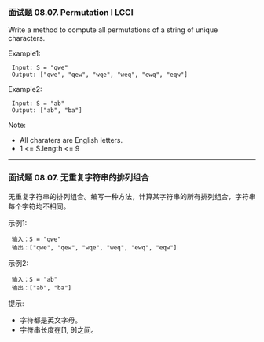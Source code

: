 ### 面试题 08.07. Permutation I LCCI
Write a method to compute all permutations of a string of unique characters.

Example1:

	 Input: S = "qwe"
	 Output: ["qwe", "qew", "wqe", "weq", "ewq", "eqw"]

Example2:

	 Input: S = "ab"
	 Output: ["ab", "ba"]

Note:

* All charaters are English letters.
* 1 <= S.length <= 9

----
### 面试题 08.07. 无重复字符串的排列组合
无重复字符串的排列组合。编写一种方法，计算某字符串的所有排列组合，字符串每个字符均不相同。

示例1:

	 输入：S = "qwe"
	 输出：["qwe", "qew", "wqe", "weq", "ewq", "eqw"]

示例2:

	 输入：S = "ab"
	 输出：["ab", "ba"]

提示:

* 字符都是英文字母。
* 字符串长度在[1, 9]之间。

